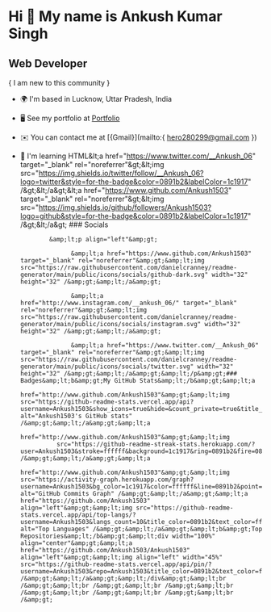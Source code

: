 Hi 👋 My name is Ankush Kumar Singh
===================================

Web Developer
-------------

{ I am new to this community }

*   🌍  I'm based in Lucknow, Uttar Pradesh, India
*   🖥️  See my portfolio at [Portfolio](http://github.com/Ankush1503)
*   ✉️  You can contact me at [{Gmail}](mailto:{ hero280299@gmail.com })
*   🧠  I'm learning HTML&amp;lt;a href="https://www.twitter.com/__Ankush_06" target="_blank" rel="noreferrer"&amp;gt;&amp;lt;img
                  src="https://img.shields.io/twitter/follow/__Ankush_06?logo=twitter&style=for-the-badge&color=0891b2&labelColor=1c1917"
                /&amp;gt;&amp;lt;/a&amp;gt;&amp;lt;a href="https://www.github.com/Ankush1503" target="_blank" rel="noreferrer"&amp;gt;&amp;lt;img
                  src="https://img.shields.io/github/followers/Ankush1503?logo=github&style=for-the-badge&color=0891b2&labelColor=1c1917" /&amp;gt;&amp;lt;/a&amp;gt;
                  ### Socials

                &amp;lt;p align="left"&amp;gt;
                          
                      &amp;lt;a href="https://www.github.com/Ankush1503" target="_blank" rel="noreferrer"&amp;gt;&amp;lt;img src="https://raw.githubusercontent.com/danielcranney/readme-generator/main/public/icons/socials/github-dark.svg" width="32" height="32" /&amp;gt;&amp;lt;/a&amp;gt;
                          
                      &amp;lt;a href="http://www.instagram.com/__ankush_06/" target="_blank" rel="noreferrer"&amp;gt;&amp;lt;img src="https://raw.githubusercontent.com/danielcranney/readme-generator/main/public/icons/socials/instagram.svg" width="32" height="32" /&amp;gt;&amp;lt;/a&amp;gt;
                          
                      &amp;lt;a href="https://www.twitter.com/__Ankush_06" target="_blank" rel="noreferrer"&amp;gt;&amp;lt;img src="https://raw.githubusercontent.com/danielcranney/readme-generator/main/public/icons/socials/twitter.svg" width="32" height="32" /&amp;gt;&amp;lt;/a&amp;gt;&amp;lt;/p&amp;gt;### Badges&amp;lt;b&amp;gt;My GitHub Stats&amp;lt;/b&amp;gt;&amp;lt;a
                      href="http://www.github.com/Ankush1503"&amp;gt;&amp;lt;img src="https://github-readme-stats.vercel.app/api?username=Ankush1503&show_icons=true&hide=&count_private=true&title_color=0891b2&text_color=ffffff&icon_color=0891b2&bg_color=1c1917&hide_border=true&show_icons=true" alt="Ankush1503's GitHub stats" /&amp;gt;&amp;lt;/a&amp;gt;&amp;lt;a
                      href="http://www.github.com/Ankush1503"&amp;gt;&amp;lt;img
                  src="https://github-readme-streak-stats.herokuapp.com/?user=Ankush1503&stroke=ffffff&background=1c1917&ring=0891b2&fire=0891b2&currStreakNum=ffffff&currStreakLabel=0891b2&sideNums=ffffff&sideLabels=ffffff&dates=ffffff&hide_border=true" /&amp;gt;&amp;lt;/a&amp;gt;&amp;lt;a
                      href="http://www.github.com/Ankush1503"&amp;gt;&amp;lt;img src="https://activity-graph.herokuapp.com/graph?username=Ankush1503&bg_color=1c1917&color=ffffff&line=0891b2&point=ffffff&area_color=1c1917&area=true&hide_border=true&custom_title=GitHub%20Commits%20Graph" alt="GitHub Commits Graph" /&amp;gt;&amp;lt;/a&amp;gt;&amp;lt;a href="https://github.com/Ankush1503" align="left"&amp;gt;&amp;lt;img src="https://github-readme-stats.vercel.app/api/top-langs/?username=Ankush1503&langs_count=10&title_color=0891b2&text_color=ffffff&icon_color=0891b2&bg_color=1c1917&hide_border=true&locale=en&custom_title=Top%20%Languages" alt="Top Languages" /&amp;gt;&amp;lt;/a&amp;gt;&amp;lt;b&amp;gt;Top Repositories&amp;lt;/b&amp;gt;&amp;lt;div width="100%" align="center"&amp;gt;&amp;lt;a href="https://github.com/Ankush1503/Ankush1503" align="left"&amp;gt;&amp;lt;img align="left" width="45%" src="https://github-readme-stats.vercel.app/api/pin/?username=Ankush1503&repo=Ankush1503&title_color=0891b2&text_color=ffffff&icon_color=0891b2&bg_color=1c1917&hide_border=true&locale=en" /&amp;gt;&amp;lt;/a&amp;gt;&amp;lt;/div&amp;gt;&amp;lt;br /&amp;gt;&amp;lt;br /&amp;gt;&amp;lt;br /&amp;gt;&amp;lt;br /&amp;gt;&amp;lt;br /&amp;gt;&amp;lt;br /&amp;gt;&amp;lt;br /&amp;gt;
